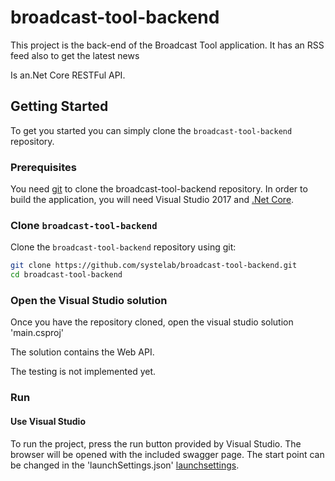 # broadcast-tool-backend

This project is the back-end of the Broadcast Tool application. It has an RSS feed also to get the latest news

Is an.Net Core RESTFul API.

## Getting Started

To get you started you can simply clone the `broadcast-tool-backend` repository.

### Prerequisites

You need [git][git] to clone the broadcast-tool-backend repository.
In order to build the application, you will need Visual Studio 2017 and [.Net Core][dotnet].

### Clone `broadcast-tool-backend`

Clone the `broadcast-tool-backend` repository using git:

```bash
git clone https://github.com/systelab/broadcast-tool-backend.git
cd broadcast-tool-backend
```
### Open the Visual Studio solution

Once you have the repository cloned, open the visual studio solution 'main.csproj'

The solution contains the Web API.

The testing is not implemented yet.

### Run

#### Use Visual Studio
To run the project, press the run button provided by Visual Studio. The browser will be opened with the included swagger page. The start point can be changed in the 'launchSettings.json' [launchsettings].

[launchsettings]:https://github.com/systelab/broadcast-tool-backend/blob/master/src/main/Properties/launchSettings.json
[git]: https://git-scm.com/
[dotnet]:https://www.microsoft.com/net/download/windows
